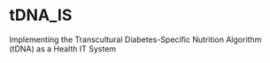 # tDNA_IS
Implementing the Transcultural Diabetes-Specific Nutrition Algorithm (tDNA) as a Health IT System
